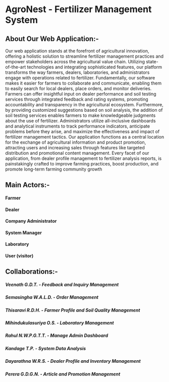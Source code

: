 # AgroNest - Fertilizer Management System
## About Our Web Application:-
Our web application stands at the forefront of agricultural innovation, offering a holistic solution 
to streamline fertilizer management practices and empower stakeholders across the agricultural 
value chain. Utilizing state-of-the-art technologies and integrating sophisticated features, our 
platform transforms the way farmers, dealers, laboratories, and administrators engage with 
operations related to fertilizer. Fundamentally, our software makes it easier for farmers to 
collaborate and communicate, enabling them to easily search for local dealers, place orders, and 
monitor deliveries. Farmers can offer insightful input on dealer performance and soil testing 
services through integrated feedback and rating systems, promoting accountability and 
transparency in the agricultural ecosystem. Furthermore, by providing customized suggestions 
based on soil analysis, the addition of soil testing services enables farmers to make knowledgeable 
judgments about the use of fertilizer.
Administrators utilize all-inclusive dashboards and analytical instruments to track performance 
indicators, anticipate problems before they arise, and maximize the effectiveness and impact of 
fertilizer management tactics. Our application functions as a central location for the exchange of 
agricultural information and product promotion, attracting users and increasing sales through 
features like targeted distribution and promotional content management. Every facet of our 
application, from dealer profile management to fertilizer analysis reports, is painstakingly crafted 
to improve farming practices, boost production, and promote long-term farming community growth
## Main Actors:-
#### Farmer
#### Dealer 
#### Company Administrator 
#### System Manager
#### Laboratory 
#### User (visitor)

## Collaborations:-
##### Veenath G.D.T.          - Feedback and Inquiry Management 
##### Semasingha W.A.L.D.     - Order Management
##### Thisaravi R.D.H.        - Farmer Profile and Soil Quality Management
##### Mihindukulasuriya O.S.  - Laboratory Management 
##### Rahul N.W.P.G.T.T.      -  Manage Admin Dashboard
##### Kandage T.P.            - System Data Analysis
##### Dayarathna W.R.S.       - Dealer Profile and Inventory Management
##### Perera G.D.G.N.         - Article and Promotion Management
